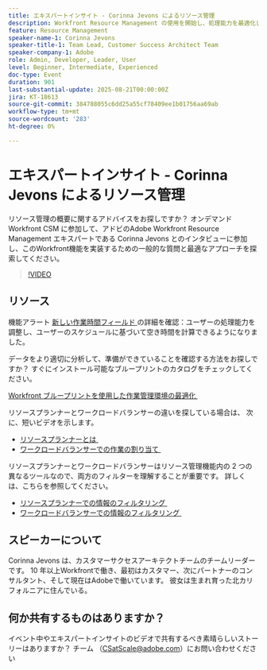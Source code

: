 ```yaml
---
title: エキスパートインサイト - Corinna Jevons によるリソース管理
description: Workfront Resource Management の使用を開始し、処理能力を最適化し、ワークロードを効果的にバランスさせる方法について、Corinna Jevons が説明します。
feature: Resource Management
speaker-name-1: Corinna Jevons
speaker-title-1: Team Lead, Customer Success Architect Team
speaker-company-1: Adobe
role: Admin, Developer, Leader, User
level: Beginner, Intermediate, Experienced
doc-type: Event
duration: 901
last-substantial-update: 2025-08-21T00:00:00Z
jira: KT-18613
source-git-commit: 384788055c6dd25a55cf78409ee1b01756aa69ab
workflow-type: tm+mt
source-wordcount: '283'
ht-degree: 0%

---
```



# エキスパートインサイト - Corinna Jevons によるリソース管理

リソース管理の概要に関するアドバイスをお探しですか？ オンデマンドWorkfront CSM に参加して、アドビのAdobe Workfront Resource Management エキスパートである Corinna Jevons とのインタビューに参加し、このWorkfront機能を実装するための一般的な質問と最適なアプローチを探索してください。

>[!VIDEO](https://video.tv.adobe.com/v/3469904/?learn=on&enablevpops&captions=jpn)

## リソース

機能アラート  [&#x200B; 新しい作業時間フィールド &#x200B;](https://experienceleaguecommunities.adobe.com/t5/workfront-discussions/the-new-work-time-field-now-you-can-adjust-user-capacity-and/m-p/582855?profile.language=ja#M519) の詳細を確認：ユーザーの処理能力を調整し、ユーザーのスケジュールに基づいて空き時間を計算できるようになりました。

データをより適切に分析して、準備ができていることを確認する方法をお探しですか？ すぐにインストール可能なブループリントのカタログをチェックしてください。

[Workfront ブループリントを使用した作業管理環境の最適化 &#x200B;](https://experienceleaguecommunities.adobe.com/t5/workfront-blogs/use-workfront-blueprints-to-optimize-your-work-management/ba-p/547147?profile.language=ja)

リソースプランナーとワークロードバランサーの違いを探している場合は、 次に、短いビデオを示します。

* [&#x200B; リソースプランナーとは &#x200B;](https://experienceleague.adobe.com/docs/workfront-learn/tutorials-workfront/manage-resources/resource-planning/what-is-the-resource-planner.html?lang=ja)
* [&#x200B; ワークロードバランサーでの作業の割り当て &#x200B;](https://experienceleague.adobe.com/docs/workfront-learn/tutorials-workfront/manage-resources/workload-balancer/assign-work-in-the-workload-balancer.html?lang=ja)

リソースプランナーとワークロードバランサーはリソース管理機能内の 2 つの異なるツールなので、両方のフィルターを理解することが重要です。 詳しくは、こちらを参照してください。

* [&#x200B; リソースプランナーでの情報のフィルタリング &#x200B;](https://experienceleague.adobe.com/docs/workfront/using/manage-resources/resource-planning-in-adobe-workfront/filter-resource-planner.html?lang=ja)
* [&#x200B; ワークロードバランサーでの情報のフィルタリング &#x200B;](https://experienceleague.adobe.com/docs/workfront/using/manage-resources/the-workload-balancer/filter-information-workload-balancer.html?lang=ja)

## スピーカーについて

Corinna Jevons は、カスタマーサクセスアーキテクトチームのチームリーダーです。  10 年以上Workfrontで働き、最初はカスタマー、次にパートナーのコンサルタント、そして現在はAdobeで働いています。  彼女は生まれ育った北カリフォルニアに住んでいる。

## 何か共有するものはありますか？

イベント中やエキスパートインサイトのビデオで共有するべき素晴らしいストーリーはありますか？ チーム （[CSatScale@adobe.com](mailto:CSatScale@adobe.com)）にお問い合わせください